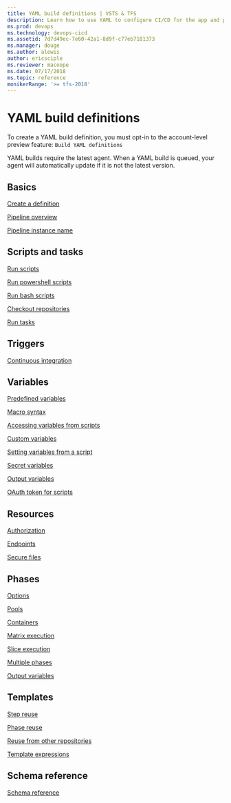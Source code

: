 ```yaml
---
title: YAML build definitions | VSTS & TFS    
description: Learn how to use YAML to configure CI/CD for the app and platform of your choice.
ms.prod: devops
ms.technology: devops-cicd
ms.assetid: 7d7d49ec-7e60-42a1-8d9f-c77eb7181373
ms.manager: douge
ms.author: alewis
author: ericsciple
ms.reviewer: macoope
ms.date: 07/17/2018
ms.topic: reference
monikerRange: '>= tfs-2018'
---
```


# YAML build definitions

To create a YAML build definition, you must opt-in to the account-level preview feature: `Build YAML definitions`

YAML builds require the latest agent. When a YAML build is queued, your agent will automatically update if it is not the latest version.

## Basics

[Create a definition](definition.md)

[Pipeline overview](pipeline.md)

[Pipeline instance name](name.md)

## Scripts and tasks

[Run scripts](scripts.md)

[Run powershell scripts](powershell.md)

[Run bash scripts](bash.md)

[Checkout repositories](checkout.md)

[Run tasks](tasks.md)

## Triggers

[Continuous integration](ci.md)

## Variables

[Predefined variables](https://docs.microsoft.com/en-us/vsts/pipelines/build/variables)

[Macro syntax](macros.md)

[Accessing variables from scripts](accessingvariables.md)

[Custom variables](customvariables.md)

[Setting variables from a script](setvariable.md)

[Secret variables](secretvariables.md)

[Output variables](outputvariables.md)

[OAuth token for scripts](token.md)

## Resources

[Authorization](authz.md)

[Endpoints](endpoints.md)

[Secure files](securefiles.md)

<!-- todo: [Variable groups](variablegroups.md) -->

## Phases

[Options](job.md)

[Pools](pools.md)

[Containers](containers.md)

[Matrix execution](matrix.md)

[Slice execution](slice.md)

[Multiple phases](jobs.md)

[Output variables](outputvariables.md)

## Templates

[Step reuse](reusestep.md)

[Phase reuse](reusephase.md)

[Reuse from other repositories](reusefromrepo.md)

[Template expressions](templateexpressions.md)

## Schema reference

[Schema reference](schema.md)

<!-- todo: [Escaping](escaping.md) -->
